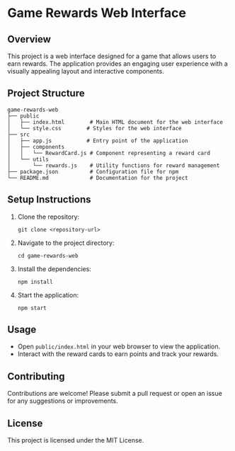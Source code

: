 # Game Rewards Web Interface

## Overview
This project is a web interface designed for a game that allows users to earn rewards. The application provides an engaging user experience with a visually appealing layout and interactive components.

## Project Structure
```
game-rewards-web
├── public
│   ├── index.html        # Main HTML document for the web interface
│   └── style.css        # Styles for the web interface
├── src
│   ├── app.js           # Entry point of the application
│   ├── components
│   │   └── RewardCard.js # Component representing a reward card
│   └── utils
│       └── rewards.js    # Utility functions for reward management
├── package.json          # Configuration file for npm
└── README.md             # Documentation for the project
```

## Setup Instructions
1. Clone the repository:
   ```
   git clone <repository-url>
   ```
2. Navigate to the project directory:
   ```
   cd game-rewards-web
   ```
3. Install the dependencies:
   ```
   npm install
   ```
4. Start the application:
   ```
   npm start
   ```

## Usage
- Open `public/index.html` in your web browser to view the application.
- Interact with the reward cards to earn points and track your rewards.

## Contributing
Contributions are welcome! Please submit a pull request or open an issue for any suggestions or improvements.

## License
This project is licensed under the MIT License.